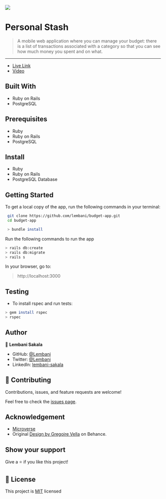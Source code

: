 ![](https://img.shields.io/badge/Microverse-blueviolet) 
# Personal Stash

> A mobile web application where you can manage your budget: there is a list of transactions associated with a category so that you can see how much money you spent and on what.

<hr>

- [Live Link](https://aqueous-forest-79054.herokuapp.com)
- [Video]()

## Built With

- Ruby on Rails
- PostgreSQL

## Prerequisites

- Ruby
- Ruby on Rails
- PostgreSQL

## Install

- Ruby
- Ruby on Rails
- PostgreSQL Database

## Getting Started

To get a local copy of the app, run the following commands in your terminal:

```bash
 git clone https://github.com/lembani/budget-app.git
 cd budget-app
```

```bash
 > bundle install
```

Run the following commands to run the app

```bash
> rails db:create
> rails db:migrate
> rails s
```

In your browser, go to:

> http://localhost:3000

## Testing

- To install rspec and run tests:

```bash
> gem install rspec
> rspec
```

## Author

👤 **Lembani Sakala**

- GitHub: [@Lembani](https://github.com/lembani)
- Twitter: [@Lembani](https://twitter.com/lembani_)
- LinkedIn: [lembani-sakala](https://linkedin.com/in/lembani-sakala)

## 🤝 Contributing

Contributions, issues, and feature requests are welcome!

Feel free to check the [issues page](https://github.com/aimalamiri/Ruby-Catalog/issues).

## Acknowledgement

- [Microverse](microverse.org)
- Original [Design by Gregoire Vella](https://www.behance.net/gregoirevella) on Behance.

## Show your support

Give a ⭐️ if you like this project!

## 📝 License

This project is [MIT](./MIT.md) licensed
